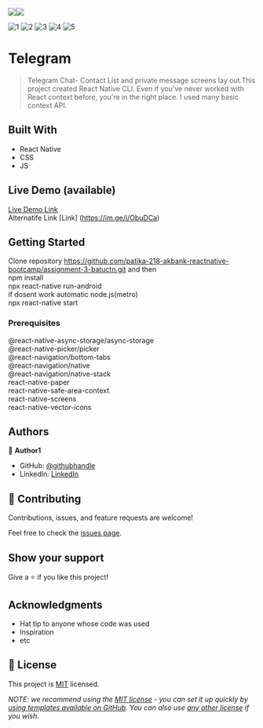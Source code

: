
![](https://img.shields.io/badge/-ReactNative-blue)![](https://img.shields.io/badge/-JavaScript-yellow)

![1](https://user-images.githubusercontent.com/96943978/188253348-6c9b800d-38db-48a9-9b6b-b3e79c3ecfa0.PNG)
![2](https://user-images.githubusercontent.com/96943978/188253349-f4123566-8ae2-4113-9d8b-7dc458ef6a52.png)
![3](https://user-images.githubusercontent.com/96943978/188253351-3aeb93eb-a7da-4512-80f0-333faa733215.png)
![4](https://user-images.githubusercontent.com/96943978/188253352-7f2b9a0e-7597-4120-af3c-6bdd13318568.png)
![5](https://user-images.githubusercontent.com/96943978/188253354-346a1c57-ebbb-400e-a1d6-051de37f55dd.png)


# Telegram 

> Telegram Chat- Contact List and private message screens lay out.This project created React Native CLI.
> Even if you've never worked with React context before, you're in the right place.
> I used many basic context API.


## Built With

- React Native
- CSS
- JS

## Live Demo (available)

[Live Demo Link](https://gifyu.com/image/SwnNo) <br/>
Alternatife Link [Link] (https://im.ge/i/ObuDCa)


## Getting Started
Clone repository  https://github.com/patika-218-akbank-reactnative-bootcamp/assignment-3-batuctn.git and then
<br/>
npm install 
<br/>
npx react-native run-android
<br/>
if dosent work automatic node.js(metro)
<br/>
npx react-native start
### Prerequisites

@react-native-async-storage/async-storage
<br/>
@react-native-picker/picker
<br/>
@react-navigation/bottom-tabs <br/>
@react-navigation/native <br/>
@react-navigation/native-stack <br/>
react-native-paper <br/>
react-native-safe-area-context <br/>
react-native-screens <br/>
react-native-vector-icons

## Authors

👤 **Author1**

- GitHub: [@githubhandle](https://github.com/batuctn)
- LinkedIn: [LinkedIn](https://www.linkedin.com/in/batu%C3%A7etin/)



## 🤝 Contributing

Contributions, issues, and feature requests are welcome!

Feel free to check the [issues page](https://github.com/patika-218-akbank-reactnative-bootcamp/assignment-2-batuctn/issues).

## Show your support

Give a ⭐️ if you like this project!

## Acknowledgments

- Hat tip to anyone whose code was used
- Inspiration
- etc

## 📝 License

This project is [MIT](./LICENSE) licensed.

_NOTE: we recommend using the [MIT license](https://choosealicense.com/licenses/mit/) - you can set it up quickly by [using templates available on GitHub](https://docs.github.com/en/communities/setting-up-your-project-for-healthy-contributions/adding-a-license-to-a-repository). You can also use [any other license](https://choosealicense.com/licenses/) if you wish._
